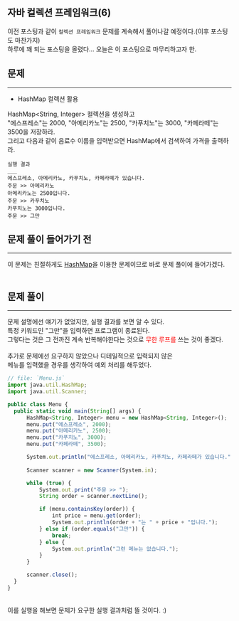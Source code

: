 ## 자바 컬렉션 프레임워크(6)
  이전 포스팅과 같이 `컬렉션 프레임워크` 문제를 계속해서 풀어나갈 예정이다.(이후 포스팅도 마찬가지) <br>
  하루에 꽤 되는 포스팅을 올렸다... 오늘은 이 포스팅으로 마무리하고자 한.
  
  
## 문제
___
+ HashMap 컬렉션 활용

HashMap<String, Integer> 컬렉션을 생성하고<br> 
"에스프레소"는 2000, "아메리카노"는 2500, "카푸치노"는 3000, "카페라떼"는 3500을 저장하라.<br>
그리고 다음과 같이 음료수 이름을 입력받으면 HashMap에서 검색하여 가격을 출력하라.<br>
  
```
실행 결과
___
에스프레소, 아메리카노, 카푸치노, 카페라뗴가 있습니다.
주문 >> 아메리카노
아메리카노는 2500입니다.
주문 >> 카푸치노
카푸치노는 3000입니다.
주문 >> 그만
```

## 문제 풀이 들어가기 전
  ___
  이 문제는 친절하게도 [HashMap]을 이용한 문제이므로 바로 문제 풀이에 들어가겠다.
<br>
<br>

  [HashMap]:https://yuiloong.github.io/2023-09-02-java3-posting/#hashmap-%EC%BB%AC%EB%A0%89%EC%85%98-%EC%83%9D%EC%84%B1-%EB%B0%A9%EB%B2%95
  
## 문제 풀이
  ___
  
  문제 설명에선 얘기가 없었지만, 실행 결과를 보면 알 수 있다.<br>
  특정 키워드인 "그만"을 입력하면 프로그램이 종료된다.<br>
  그렇다는 것은 그 전까진 계속 반복해야한다는 것으로 <span style="color:red">무한 루프를</span> 쓰는 것이 좋겠다.<br>
  <br>
  추가로 문제에선 요구하지 않았으나 디테일적으로 입력되지 않은<br>
  메뉴를 입력했을 경우를 생각하여 예외 처리를 해두었다.
   

  ```js
// file: `Menu.js`
import java.util.HashMap;
import java.util.Scanner;

public class Menu {
    public static void main(String[] args) {
        HashMap<String, Integer> menu = new HashMap<String, Integer>();
        menu.put("에스프레소", 2000);
        menu.put("아메리카노", 2500);
        menu.put("카푸치노", 3000);
        menu.put("카페라떼", 3500);

        System.out.println("에스프레소, 아메리카노, 카푸치노, 카페라떼가 있습니다.");
        
        Scanner scanner = new Scanner(System.in);

        while (true) {
            System.out.print("주문 >> ");
            String order = scanner.nextLine();

            if (menu.containsKey(order)) {
                int price = menu.get(order);
                System.out.println(order + "는 " + price + "입니다.");
            } else if (order.equals("그만")) {
                break;
            } else {
                System.out.println("그런 메뉴는 없습니다.");
            }
        }

        scanner.close();
    }
}

```
  
  <br>
  이를 실행을 해보면 문제가 요구한 실행 결과처럼 뜰 것이다. :)
